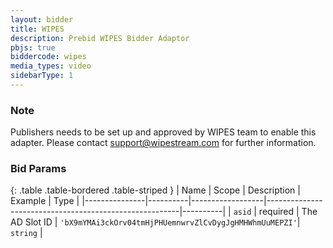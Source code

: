 ```yaml
---
layout: bidder
title: WIPES
description: Prebid WIPES Bidder Adaptor
pbjs: true
biddercode: wipes
media_types: video
sidebarType: 1
---
```


### Note

Publishers needs to be set up and approved by WIPES team to enable this adapter.
Please contact <support@wipestream.com> for further information.

### Bid Params

{: .table .table-bordered .table-striped }
| Name          | Scope    | Description      | Example                                                | Type     |
|---------------|----------|------------------|--------------------------------------------------------|----------|
| `asid`        | required | The AD Slot ID   | `'bX9mYMAi3ckOrv04tmHjPHUemnwrvZlCvDygJgHMHWhmUuMEPZI'`| `string` |
